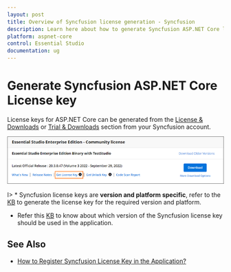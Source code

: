 ```yaml
---
layout: post
title: Overview of Syncfusion license generation - Syncfusion
description: Learn here about how to generate Syncfusion ASP.NET Core license key for syncfusion ASP.NET Core application for license validation.
platform: aspnet-core
control: Essential Studio
documentation: ug
---
```


# Generate Syncfusion ASP.NET Core License key

License keys for ASP.NET Core can be generated from the [License & Downloads](https://www.syncfusion.com/account/downloads) or [Trial & Downloads](https://www.syncfusion.com/account/manage-trials/downloads) section from your Syncfusion account. 

![Get License Key](licensing-images/generate-license.png)

I> * Syncfusion license keys are **version and platform specific**, refer to the [KB](https://support.syncfusion.com/kb/article/7898/how-to-generate-license-key-for-licensed-products) to generate the license key for the required version and platform.
* Refer this [KB](https://www.syncfusion.com/kb/8951/which-version-syncfusion-license-key-should-i-use-in-my-application) to know about which version of the Syncfusion license key should be used in the application.

## See Also

* [How to Register Syncfusion License Key in the Application?](https://help.syncfusion.com/aspnet-core/licensing/how-to-register-in-an-application)
